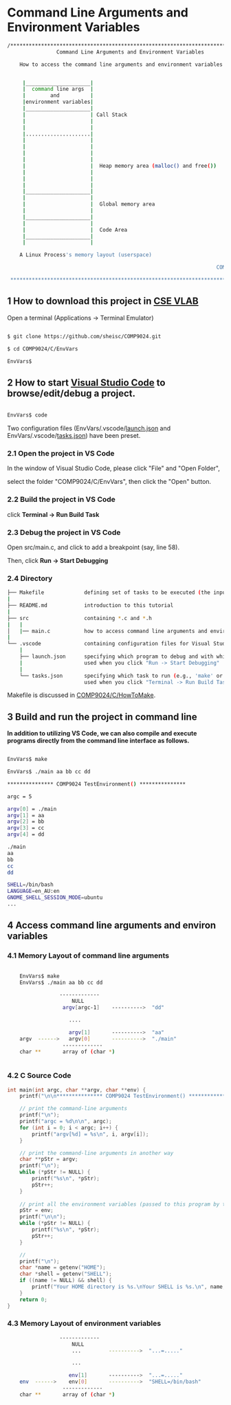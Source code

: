 # Command Line Arguments and Environment Variables

``` sh
/****************************************************************************************
                Command Line Arguments and Environment Variables

    How to access the command line arguments and environment variables in C.


     |_____________________|
     |  command line args  |
     |        and          |
     |environment variables|
     |_____________________| 
     |                     | Call Stack
     |                     |  
     |                     |  
     |.....................| 
     |                     |
     |                     |  
     |                     |   
     |                     |
     |                     |  Heap memory area (malloc() and free())
     |                     |
     |                     |  
     |                     |   
     |_____________________| 
     |                     |
     |                     |  Global memory area
     |                     |  
     |_____________________|  
     |                     |
     |                     |  Code Area
     |_____________________| 
     |                     |

    A Linux Process's memory layout (userspace)

                                                                    COMP9024 24T2

 ******************************************************************************************/

``` 



## 1 How to download this project in [CSE VLAB](https://vlabgateway.cse.unsw.edu.au/)

Open a terminal (Applications -> Terminal Emulator)

```sh

$ git clone https://github.com/sheisc/COMP9024.git

$ cd COMP9024/C/EnvVars

EnvVars$ 

```


## 2 How to start [Visual Studio Code](https://code.visualstudio.com/) to browse/edit/debug a project.


```sh

EnvVars$ code

```

Two configuration files (EnvVars/.vscode/[launch.json](https://code.visualstudio.com/docs/cpp/launch-json-reference) and EnvVars/.vscode/[tasks.json](https://code.visualstudio.com/docs/editor/tasks)) have been preset.



### 2.1 Open the project in VS Code

In the window of Visual Studio Code, please click "File" and "Open Folder",

select the folder "COMP9024/C/EnvVars", then click the "Open" button.


### 2.2 Build the project in VS Code

click **Terminal -> Run Build Task**


### 2.3 Debug the project in VS Code

Open src/main.c, and click to add a breakpoint (say, line 58).

Then, click **Run -> Start Debugging**


### 2.4 Directory

```sh
├── Makefile             defining set of tasks to be executed (the input file of the 'make' command)
|
├── README.md            introduction to this tutorial
|
├── src                  containing *.c and *.h
|   |
│   |── main.c           how to access command line arguments and environment variables
|
└── .vscode              containing configuration files for Visual Studio Code
    |
    ├── launch.json      specifying which program to debug and with which debugger,
    |                    used when you click "Run -> Start Debugging"
    |
    └── tasks.json       specifying which task to run (e.g., 'make' or 'make clean')
                         used when you click "Terminal -> Run Build Task" or "Terminal -> Run Task"
```

Makefile is discussed in [COMP9024/C/HowToMake](../../C/HowToMake/README.md).


## 3 Build and run the project in command line

**In addition to utilizing VS Code, we can also compile and execute programs directly from the command line interface as follows.**

``` sh

EnvVars$ make

EnvVars$ ./main aa bb cc dd

*************** COMP9024 TestEnvironment() ***************

argc = 5

argv[0] = ./main
argv[1] = aa
argv[2] = bb
argv[3] = cc
argv[4] = dd

./main
aa
bb
cc
dd

SHELL=/bin/bash
LANGUAGE=en_AU:en
GNOME_SHELL_SESSION_MODE=ubuntu
...


```

## 4 Access command line arguments and environ variables



### 4.1 Memory Layout of command line arguments

```sh

    EnvVars$ make
    EnvVars$ ./main aa bb cc dd

                 -------------
                     NULL
                  argv[argc-1]    ---------->  "dd"

                    ....

                    argv[1]       ---------->  "aa"
    argv  ------>   argv[0]       ---------->  "./main"
                  -------------     
    char **       array of (char *)            
    
```

### 4.2 C Source Code

```C
int main(int argc, char **argv, char **env) {    
    printf("\n\n*************** COMP9024 TestEnvironment() ***************\n\n");

    // print the command-line arguments
    printf("\n");
    printf("argc = %d\n\n", argc);
    for (int i = 0; i < argc; i++) {
        printf("argv[%d] = %s\n", i, argv[i]);        
    }

    // print the command-line arguments in another way
    char **pStr = argv;
    printf("\n");
    while (*pStr != NULL) {
        printf("%s\n", *pStr);
        pStr++;
    }
   
    // print all the environment variables (passed to this program by the shell)
    pStr = env;
    printf("\n\n");
    while (*pStr != NULL) {
        printf("%s\n", *pStr);
        pStr++;
    }

    //
    printf("\n");
    char *name = getenv("HOME");
    char *shell = getenv("SHELL");
    if ((name != NULL) && shell) {
        printf("Your HOME directory is %s.\nYour SHELL is %s.\n", name, shell);    
    }  
    return 0;
}
```


### 4.3 Memory Layout of environment variables

```sh
                 -------------
                     NULL
                     ...         ---------->  "...=....."

                     ...

                    env[1]       ---------->  "...=....."
    env  ------>    env[0]       ---------->  "SHELL=/bin/bash"
                  -------------     
    char **       array of (char *) 
```


